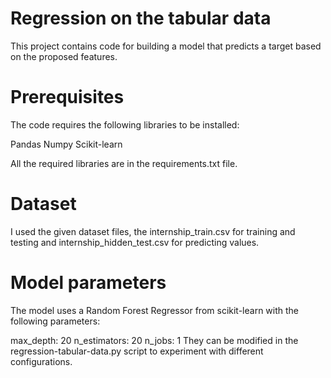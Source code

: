 # Regression on the tabular data
This project contains code for building a model that predicts a target based on the proposed features.

# Prerequisites
The code requires the following libraries to be installed:

Pandas
Numpy
Scikit-learn

All the required libraries are in the requirements.txt file.

# Dataset
I used the given dataset files, the internship_train.csv for training and testing and internship_hidden_test.csv for predicting values.

# Model parameters
The model uses a Random Forest Regressor from scikit-learn with the following parameters:

max_depth: 20
n_estimators: 20
n_jobs: 1
They can be modified in the regression-tabular-data.py script to experiment with different configurations.
